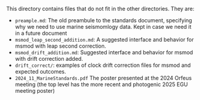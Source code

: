 This directory contains files that do not fit in the other directories.  They are:
- ``preample.md``: The old preambule to the standards document, specifying why we need to use marine seismomlogy data.
  Kept in case we need it in a future document
- ``msmod_leap_second_addition.md``:  A suggested interface and behavior for msmod with leap second correction.
- ``msmod_drift_addition.md``: Suggested interface and behavior for msmod with drift correction added.
- ``drift_correct/``: examples of clock drift correction files for msmod and expected outcomes.
- ``2024_11_MarineStandards.pdf`` The poster presented at the 2024 Orfeus meeting (the top level has the more recent and photogenic 2025 EGU meeting poster)

